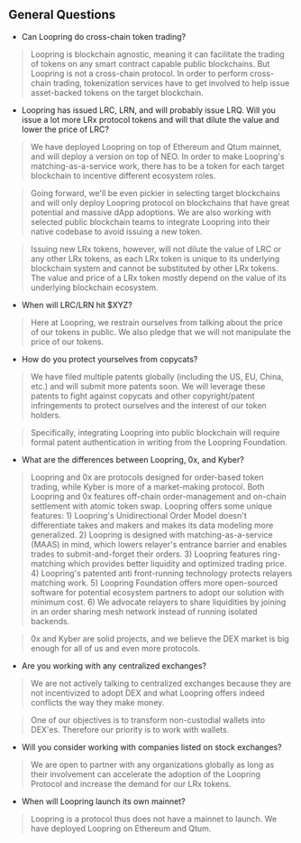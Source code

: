 
## General Questions
- Can Loopring do cross-chain token trading?

> Loopring is blockchain agnostic, meaning it can facilitate the trading of tokens on any smart contract capable public blockchains. But Loopring is not a cross-chain protocol. In order to perform cross-chain trading, tokenization services have to get involved to help issue asset-backed tokens on the target blockchain.

- Loopring has issued LRC, LRN, and will probably issue LRQ. Will you issue a lot more LRx protocol tokens and will that dilute the value and lower the price of LRC?

> We have deployed Loopring on top of Ethereum and Qtum mainnet, and will deploy a version on top of NEO. In order to make Loopring's matching-as-a-service work, there has to be a token for each target blockchain to incentive different ecosystem roles.

> Going forward, we'll be even pickier in selecting target blockchains and will only deploy Loopring protocol on blockchains that have great potential and massive dApp adoptions. We are also working with selected public blockchain teams to integrate Loopring into their native codebase to avoid issuing a new token.

> Issuing new LRx tokens, however, will not dilute the value of LRC or any other LRx tokens, as each LRx token is unique to its underlying blockchain system and cannot be substituted by other LRx tokens. The value and price of a LRx token mostly depend on the value of its underlying blockchain ecosystem.

- When will LRC/LRN hit $XYZ?
> Here at Loopring, we restrain ourselves from talking about the price of our tokens in public. We also pledge that we will not manipulate the price of our tokens.

- How do you protect yourselves from copycats?

> We have filed multiple patents globally (including the US, EU, China, etc.) and will submit more patents soon. We will leverage these patents to fight against copycats and other copyright/patent infringements to protect ourselves and the interest of our token holders.

> Specifically, integrating Loopring into public blockchain will require formal patent authentication in writing from the Loopring Foundation.

- What are the differences between Loopring, 0x, and Kyber?
            
> Loopring and 0x are protocols designed for order-based token trading, while Kyber is more of a market-making protocol. Both Loopring and 0x features off-chain order-management and on-chain settlement with atomic token swap. Loopring offers some unique features: 1) Loopring's Unidirectional Order Model doesn't differentiate takes and makers and makes its data modeling more generalized. 2) Loopring is designed with matching-as-a-service (MAAS) in mind, which lowers relayer's entrance barrier and enables trades to submit-and-forget their orders. 3) Loopring features ring-matching which provides better liquidity and optimized trading price. 4) Loopring's patented anti front-running technology protects relayers matching work. 5) Loopring Foundation offers more open-sourced software for potential ecosystem partners to adopt our solution with minimum cost. 6) We advocate relayers to share liquidities by joining in an order sharing mesh network instead of running isolated backends.

> 0x and Kyber are solid projects, and we believe the DEX market is big enough for all of us and even more protocols.
             
- Are you working with any centralized exchanges?
> We are not actively talking to centralized exchanges because they are not incentivized to adopt DEX and what Loopring offers indeed conflicts the way they make money.

> One of our objectives is to transform non-custodial wallets into DEX'es. Therefore our priority is to work with wallets.
           
- Will you consider working with companies listed on stock exchanges?
           
> We are open to partner with any organizations globally as long as their involvement can accelerate the adoption of the Loopring Protocol and increase the demand for our LRx tokens.
            
- When will Loopring launch its own mainnet?
           
> Loopring is a protocol thus does not have a mainnet to launch. We have deployed Loopring on Ethereum and Qtum.

